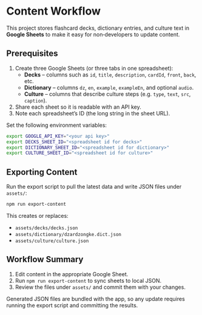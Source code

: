 # Content Workflow

This project stores flashcard decks, dictionary entries, and culture text in **Google Sheets** to make it easy for non‑developers to update content.

## Prerequisites

1. Create three Google Sheets (or three tabs in one spreadsheet):
   - **Decks** – columns such as `id`, `title`, `description`, `cardId`, `front`, `back`, etc.
   - **Dictionary** – columns `dz`, `en`, `example`, `exampleEn`, and optional `audio`.
   - **Culture** – columns that describe culture steps (e.g. `type`, `text`, `src`, `caption`).
2. Share each sheet so it is readable with an API key.
3. Note each spreadsheet’s ID (the long string in the sheet URL).

Set the following environment variables:

```bash
export GOOGLE_API_KEY="<your api key>"
export DECKS_SHEET_ID="<spreadsheet id for decks>"
export DICTIONARY_SHEET_ID="<spreadsheet id for dictionary>"
export CULTURE_SHEET_ID="<spreadsheet id for culture>"
```

## Exporting Content

Run the export script to pull the latest data and write JSON files under `assets/`:

```bash
npm run export-content
```

This creates or replaces:

- `assets/decks/decks.json`
- `assets/dictionary/dzardzongke.dict.json`
- `assets/culture/culture.json`

## Workflow Summary

1. Edit content in the appropriate Google Sheet.
2. Run `npm run export-content` to sync sheets to local JSON.
3. Review the files under `assets/` and commit them with your changes.

Generated JSON files are bundled with the app, so any update requires running the export script and committing the results.
